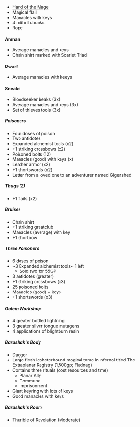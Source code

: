 - [Hand of the Mage](https://2e.aonprd.com/Equipment.aspx?ID=440)
- Magical flail
- Manacles with keys
- 4 mithril chunks
- Rope

#### Amnan

- Average manacles and keys
- Chain shirt marked with Scarlet Triad

#### Dwarf

- Average manacles with keeys

#### Sneaks

- Bloodseeker beaks (3x)
- Average manacles and keys (3x)
- Set of thieves tools (3x)

##### Poisoners

- Four doses of poison 
- Two antidotes
- Expanded alchemist tools (x2)
- +1 striking crossbows (x2)
- Poisoned bolts (12)
- Manacles (good) with keys (x)
- Leather armor (x2)
- +1 shortswords (x2)
- Letter from a loved one to an adventurer named Gigenshed

##### Thugs (2)

- +1 flails (x2)

##### Bruiser

- Chain shirt
- +1 striking greatclub
- Manacles (average) with key
- +1 shortbow

##### Three Poisoners

- 6 doses of poison
- ~3 Expanded alchemist tools~ 1 left
   - Sold two for 55GP
- 3 antidotes (greater)
- +1 striking crossbows (x3)
- 25 poisoned bolts
- Manacles (good) + keys
- +1 shortswords (x3)

##### Golem Workshop

- 4 greater bottled lightning
- 3 greater silver tongue mutagens
- 4 applications of blightburn resin

##### Barushak's Body

- Dagger
- Large flesh leaheterbound magical tome in infernal titled The Extraplanar Registry (1,500gp; Fladnag)
- Contains three rituals (cost resources and time)
   - Planar Ally
   - Commune
   - Imprisonment
- Giant keyring with lots of keys
- Good manacles with keys
   

##### Barushak's Room

- Thurible of Revelation (Moderate)
